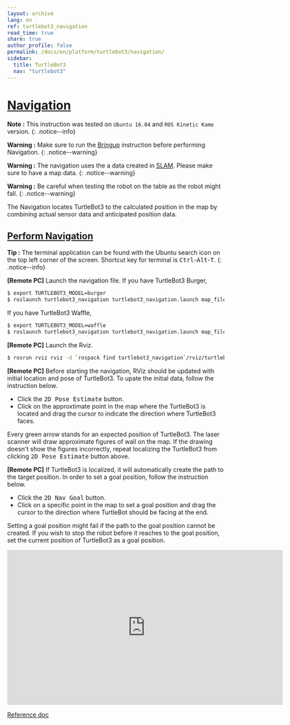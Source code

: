 ```yaml
---
layout: archive
lang: en
ref: turtlebot3_navigation
read_time: true
share: true
author_profile: false
permalink: /docs/en/platform/turtlebot3/navigation/
sidebar:
  title: TurtleBot3
  nav: "turtlebot3"
---
```


<div style="counter-reset: h1 10"></div>

# [Navigation](#navigation)

**Note :** This instruction was tested on `Ubuntu 16.04` and `ROS Kinetic Kame` version.
{: .notice--info}

**Warning :** Make sure to run the [Bringup](#bringup) instruction before performing Navigation.
{: .notice--warning}

**Warning :** The navigation uses the a data created in [SLAM](#slam). Please make sure to have a map data.
{: .notice--warning}

**Warning :** Be careful when testing the robot on the table as the robot might fall.
{: .notice--warning}

The Navigation locates TurtleBot3 to the calculated position in the map by combining actual sensor data and anticipated position data.


## [Perform Navigation](#perform-navigation)

**Tip :** The terminal application can be found with the Ubuntu search icon on the top left corner of the screen. Shortcut key for terminal is <kbd>Ctrl</kbd>-<kbd>Alt</kbd>-<kbd>T</kbd>.
{: .notice--info}

**[Remote PC]** Launch the navigation file.
If you have TurtleBot3 Burger,

``` bash
$ export TURTLEBOT3_MODEL=burger
$ roslaunch turtlebot3_navigation turtlebot3_navigation.launch map_file:=$HOME/map.yaml
```

If you have TurtleBot3 Waffle,

``` bash
$ export TURTLEBOT3_MODEL=waffle
$ roslaunch turtlebot3_navigation turtlebot3_navigation.launch map_file:=$HOME/map.yaml
```

**[Remote PC]** Launch the Rviz.

``` bash
$ rosrun rviz rviz -d `rospack find turtlebot3_navigation`/rviz/turtlebot3_nav.rviz
```

**[Remote PC]** Before starting the navigation, RViz should be updated with initial location and pose of TurtleBot3. To upate the initial data, follow the instruction below.

- Click the <kbd>2D Pose Estimate</kbd> button.
- Click on the approxtimate point in the map where the TurtleBot3 is located and drag the cursor to indicate the direction where TurtleBot3 faces.

Every green arrow stands for an expected position of TurtleBot3. The laser scanner will draw approximate figures of wall on the map. If the drawing doesn't show the figures incorrectly, repeat localizing the TurtleBot3 from clicking <kbd>2D Pose Estimate</kbd> button above.

**[Remote PC]** If TurtleBot3 is localized, it will automatically create the path to the target position. In order to set a goal position, follow the instruction below.

- Click the <kbd>2D Nav Goal</kbd> button.
- Click on a specific point in the map to set a goal position and drag the cursor to the direction where TurtleBot should be facing at the end.

Setting a goal position might fail if the path to the goal position cannot be created.
If you wish to stop the robot before it reaches to the goal position, set the current position of TurtleBot3 as a goal position.

<iframe width="640" height="360" src="https://www.youtube.com/embed/VYlMywwYALU" frameborder="0" allowfullscreen></iframe>

[Reference doc](http://wiki.ros.org/turtlebot_navigation/Tutorials/Autonomously%20navigate%20in%20a%20known%20map)
